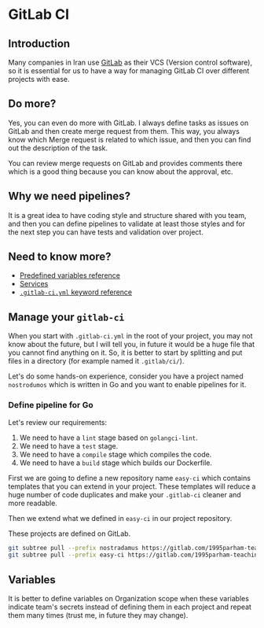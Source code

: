 # GitLab CI

## Introduction

Many companies in Iran use [GitLab](https://about.gitlab.com/) as their VCS (Version control software), so it is essential for us
to have a way for managing GitLab CI over different projects with ease.

## Do more?

Yes, you can even do more with GitLab. I always define tasks as issues on GitLab and then create merge request from them.
This way, you always know which Merge request is related to which issue, and then you can find out the description of the task.

You can review merge requests on GitLab and provides comments there which is a good thing because you can know about the
approval, etc.

## Why we need pipelines?

It is a great idea to have coding style and structure shared with you team, and then you can define pipelines to validate at
least those styles and for the next step you can have tests and validation over project.

## Need to know more?

- [Predefined variables reference](https://docs.gitlab.com/ee/ci/variables/predefined_variables.html)
- [Services](https://docs.gitlab.com/ee/ci/services/)
- [`.gitlab-ci.yml` keyword reference](https://docs.gitlab.com/ee/ci/yaml/)

## Manage your `gitlab-ci`

When you start with `.gitlab-ci.yml` in the root of your project, you may not know about the future, but I will tell you,
in future it would be a huge file that you cannot find anything on it.
So, it is better to start by splitting and put files in a directory (for example named it `.gitlab/ci/`).

Let's do some hands-on experience, consider you have a project named `nostrodumos` which is written in Go
and you want to enable pipelines for it.

### Define pipeline for Go

Let's review our requirements:

1. We need to have a `lint` stage based on `golangci-lint`.
2. We need to have a `test` stage.
3. We need to have a `compile` stage which compiles the code.
4. We need to have a `build` stage which builds our Dockerfile.

First we are going to define a new repository name `easy-ci` which contains
templates that you can extend in your project. These templates will reduce a huge
number of code duplicates and make your `.gitlab-ci` cleaner and more readable.

Then we extend what we defined in `easy-ci` in our project repository.

These projects are defined on GitLab.

```bash
git subtree pull --prefix nostradamus https://gitlab.com/1995parham-teaching/nostradamus.git  main --squash                                                                                                                                                                                                                                                                                      19:03   Linux 6.4.9-zen1-1-zen
git subtree pull --prefix easy-ci https://gitlab.com/1995parham-teaching/easy-ci.git  main --squash                                                                                                                                                                                                                                                                                      19:03   Linux 6.4.9-zen1-1-zen
```

## Variables

It is better to define variables on Organization scope when these variables
indicate team's secrets instead of defining them in each project and repeat
them many times (trust me, in future they may change).
